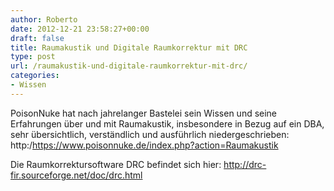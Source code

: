 ```yaml
---
author: Roberto
date: 2012-12-21 23:58:27+00:00
draft: false
title: Raumakustik und Digitale Raumkorrektur mit DRC
type: post
url: /raumakustik-und-digitale-raumkorrektur-mit-drc/
categories:
- Wissen
---
```


PoisonNuke hat nach jahrelanger Bastelei sein Wissen und seine Erfahrungen über und mit Raumakustik, insbesondere in Bezug auf ein DBA, sehr übersichtlich, verständlich und ausführlich niedergeschrieben: http:/https://www.poisonnuke.de/index.php?action=Raumakustik

Die Raumkorrektursoftware DRC befindet sich hier: http://drc-fir.sourceforge.net/doc/drc.html
